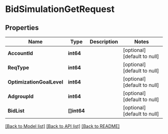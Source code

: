 # BidSimulationGetRequest

## Properties
Name | Type | Description | Notes
------------ | ------------- | ------------- | -------------
**AccountId** | **int64** |  | [optional] [default to null]
**ReqType** | **int64** |  | [optional] [default to null]
**OptimizationGoalLevel** | **int64** |  | [optional] [default to null]
**AdgroupId** | **int64** |  | [optional] [default to null]
**BidList** | **[]int64** |  | [optional] [default to null]

[[Back to Model list]](../README.md#documentation-for-models) [[Back to API list]](../README.md#documentation-for-api-endpoints) [[Back to README]](../README.md)



